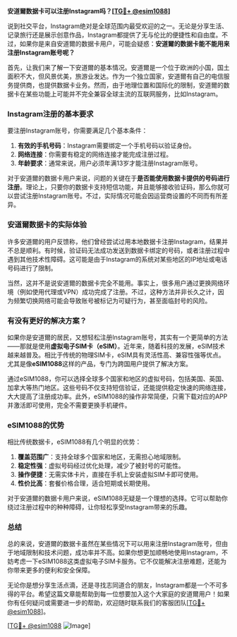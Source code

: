 **安道爾数据卡可以注册Instagram吗？[[TG💪+ @esim1088](https://t.me/s/esim1088)]**

说到社交平台，Instagram绝对是全球范围内最受欢迎的之一。无论是分享生活、记录旅行还是展示创意作品，Instagram都提供了无与伦比的便捷性和自由度。不过，如果你是来自安道爾的数据卡用户，可能会疑惑：**安道爾的数据卡能不能用来注册Instagram账号呢？**

首先，让我们来了解一下安道爾的基本情况。安道爾是一个位于欧洲的小国，国土面积不大，但风景优美，旅游业发达。作为一个独立国家，安道爾有自己的电信服务提供商，也提供数据卡业务。然而，由于地理位置和国际化的限制，安道爾的数据卡在某些功能上可能并不完全兼容全球主流的互联网服务，比如Instagram。

### Instagram注册的基本要求

要注册Instagram账号，你需要满足几个基本条件：

1. **有效的手机号码**：Instagram需要绑定一个手机号码以验证身份。
2. **网络连接**：你需要有稳定的网络连接才能完成注册过程。
3. **年龄要求**：通常来说，用户必须年满13岁才能注册Instagram账号。

对于安道爾的数据卡用户来说，问题的关键在于**是否能使用数据卡提供的号码进行注册**。理论上，只要你的数据卡支持短信功能，并且能够接收验证码，那么你就可以尝试注册Instagram账号。不过，实际情况可能会因运营商设置的不同而有所差异。

### 安道爾数据卡的实际体验

许多安道爾的用户反馈称，他们曾经尝试过用本地数据卡注册Instagram，结果并不总是顺利。有时候，验证码无法成功发送到数据卡绑定的号码，或者注册过程中遇到其他技术性障碍。这可能是由于Instagram的系统对某些地区的IP地址或电话号码进行了限制。

当然，这并不是说安道爾的数据卡完全不能用。事实上，很多用户通过更换网络环境（例如使用代理或VPN）成功完成了注册。不过，这种方法并非长久之计，因为频繁切换网络可能会导致账号被标记为可疑行为，甚至面临封号的风险。

### 有没有更好的解决方案？

如果你是安道爾的居民，又想轻松注册Instagram账号，其实有一个更简单的方法——那就是使用**虚拟电子SIM卡（eSIM）**。近年来，随着科技的发展，eSIM技术越来越普及。相比于传统的物理SIM卡，eSIM具有灵活性高、兼容性强等优点。尤其是像**eSIM1088**这样的产品，专门为跨国用户提供了解决方案。

通过eSIM1088，你可以选择全球多个国家和地区的虚拟号码，包括美国、英国、加拿大等热门地区。这些号码不仅支持短信验证，还能提供稳定快速的网络连接，大大提高了注册成功率。此外，eSIM1088的操作非常简便，只需下载对应的APP并激活即可使用，完全不需要更换手机硬件。

### eSIM1088的优势

相比传统数据卡，eSIM1088有几个明显的优势：

1. **覆盖范围广**：支持全球多个国家和地区，无需担心地域限制。
2. **稳定性强**：虚拟号码经过优化处理，减少了被封号的可能性。
3. **操作便捷**：无需实体卡片，直接在手机上安装虚拟SIM卡即可使用。
4. **性价比高**：套餐价格合理，适合短期或长期使用。

对于安道爾的数据卡用户来说，eSIM1088无疑是一个理想的选择。它可以帮助你绕过注册过程中的种种障碍，让你轻松享受Instagram带来的乐趣。

### 总结

总的来说，安道爾的数据卡虽然在某些情况下可以用来注册Instagram账号，但由于地域限制和技术问题，成功率并不高。如果你想更加顺畅地使用Instagram，不妨考虑一下eSIM1088这类虚拟电子SIM卡服务。它不仅能解决注册难题，还能为你带来更多的便利和安全保障。

无论你是想分享生活点滴，还是寻找志同道合的朋友，Instagram都是一个不可多得的平台。希望这篇文章能帮助到每一位想要加入这个大家庭的安道爾用户！如果你有任何疑问或需要进一步的帮助，欢迎随时联系我们的客服团队[[TG💪+ @esim1088](https://t.me/s/esim1088)]。

[[TG💪+ @esim1088](https://t.me/s/esim1088) ![Image](https://i.postimg.cc/4NQfJmqS/Snipaste-2025-05-13-00-14-12.png)]